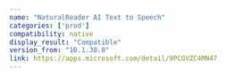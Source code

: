 ```yaml
---
name: "NaturalReader AI Text to Speech"
categories: ['prod']
compatibility: native
display_result: "Compatible"
version_from: "10.1.38.0"
link: https://apps.microsoft.com/detail/9PCGVZC4MN47
---
```

